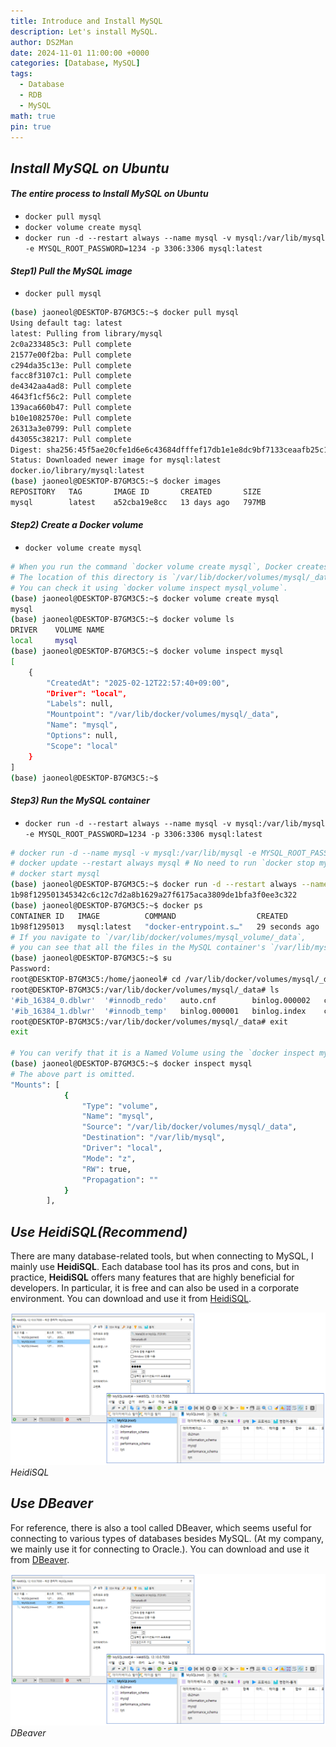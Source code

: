 ```yaml
---
title: Introduce and Install MySQL
description: Let's install MySQL.
author: DS2Man
date: 2024-11-01 11:00:00 +0000
categories: [Database, MySQL]
tags:
  - Database
  - RDB
  - MySQL
math: true
pin: true
---
```


## *Install MySQL on Ubuntu*

#### *The entire process to Install MySQL on Ubuntu*

- `docker pull mysql`        
- `docker volume create mysql`    
- `docker run -d --restart always --name mysql -v mysql:/var/lib/mysql -e MYSQL_ROOT_PASSWORD=1234 -p 3306:3306 mysql:latest`      

#### *Step1) Pull the MySQL image*

- `docker pull mysql`     

```bash
(base) jaoneol@DESKTOP-B7GM3C5:~$ docker pull mysql
Using default tag: latest
latest: Pulling from library/mysql
2c0a233485c3: Pull complete
21577e00f2ba: Pull complete
c294da35c13e: Pull complete
facc8f3107c1: Pull complete
de4342aa4ad8: Pull complete
4643f1cf56c2: Pull complete
139aca660b47: Pull complete
b10e1082570e: Pull complete
26313a3e0799: Pull complete
d43055c38217: Pull complete
Digest: sha256:45f5ae20cfe1d6e6c43684dfffef17db1e1e8dc9bf7133ceaafb25c16b10f31b
Status: Downloaded newer image for mysql:latest
docker.io/library/mysql:latest
(base) jaoneol@DESKTOP-B7GM3C5:~$ docker images
REPOSITORY   TAG       IMAGE ID       CREATED       SIZE
mysql        latest    a52cba19e8cc   13 days ago   797MB
```

#### *Step2) Create a Docker volume*

- `docker volume create mysql`    

```bash
# When you run the command `docker volume create mysql`, Docker creates a managed volume directory. 
# The location of this directory is `/var/lib/docker/volumes/mysql/_data`.
# You can check it using `docker volume inspect mysql_volume`.
(base) jaoneol@DESKTOP-B7GM3C5:~$ docker volume create mysql
mysql
(base) jaoneol@DESKTOP-B7GM3C5:~$ docker volume ls
DRIVER    VOLUME NAME
local     mysql
(base) jaoneol@DESKTOP-B7GM3C5:~$ docker volume inspect mysql
[
    {
        "CreatedAt": "2025-02-12T22:57:40+09:00",
        "Driver": "local",
        "Labels": null,
        "Mountpoint": "/var/lib/docker/volumes/mysql/_data",
        "Name": "mysql",
        "Options": null,
        "Scope": "local"
    }
]
(base) jaoneol@DESKTOP-B7GM3C5:~$ 
```

#### *Step3) Run the MySQL container*

- `docker run -d --restart always --name mysql -v mysql:/var/lib/mysql -e MYSQL_ROOT_PASSWORD=1234 -p 3306:3306 mysql:latest`      

```bash
# docker run -d --name mysql -v mysql:/var/lib/mysql -e MYSQL_ROOT_PASSWORD=1234 -p 3306:3306 mysql:latest
# docker update --restart always mysql # No need to run `docker stop mysql`. The update takes effect immediately.
# docker start mysql
(base) jaoneol@DESKTOP-B7GM3C5:~$ docker run -d --restart always --name mysql -v mysql:/var/lib/mysql -e MYSQL_ROOT_PASSWORD=1234 -p 3306:3306 mysql:latest
1b98f129501345342c6c12c7d2a8b1629a27f6175aca3809de1bfa3f0ee3c322
(base) jaoneol@DESKTOP-B7GM3C5:~$ docker ps
CONTAINER ID   IMAGE          COMMAND                  CREATED          STATUS          PORTS                                                  NAMES
1b98f1295013   mysql:latest   "docker-entrypoint.s…"   29 seconds ago   Up 28 seconds   0.0.0.0:3306->3306/tcp, :::3306->3306/tcp, 33060/tcp   mysql
# If you navigate to `/var/lib/docker/volumes/mysql_volume/_data`, 
# you can see that all the files in the MySQL container's `/var/lib/mysql` directory are mounted there.
(base) jaoneol@DESKTOP-B7GM3C5:~$ su 
Password: 
root@DESKTOP-B7GM3C5:/home/jaoneol# cd /var/lib/docker/volumes/mysql/_data
root@DESKTOP-B7GM3C5:/var/lib/docker/volumes/mysql/_data# ls
'#ib_16384_0.dblwr'  '#innodb_redo'   auto.cnf        binlog.000002   ca-key.pem   client-cert.pem   ib_buffer_pool   ibtmp1   mysql.ibd    mysql_upgrade_history   private_key.pem   server-cert.pem   sys        undo_002
'#ib_16384_1.dblwr'  '#innodb_temp'   binlog.000001   binlog.index    ca.pem       client-key.pem    ibdata1          mysql    mysql.sock   performance_schema      public_key.pem    server-key.pem    undo_001
root@DESKTOP-B7GM3C5:/var/lib/docker/volumes/mysql/_data# exit
exit

# You can verify that it is a Named Volume using the `docker inspect mysql` command.
(base) jaoneol@DESKTOP-B7GM3C5:~$ docker inspect mysql
# The above part is omitted. 
"Mounts": [
            {
                "Type": "volume",
                "Name": "mysql",
                "Source": "/var/lib/docker/volumes/mysql/_data",
                "Destination": "/var/lib/mysql",
                "Driver": "local",
                "Mode": "z",
                "RW": true,
                "Propagation": ""
            }
        ],
```

## *Use HeidiSQL(Recommend)*

There are many database-related tools, but when connecting to MySQL, I mainly use **HeidiSQL**. Each database tool has its pros and cons, but in practice, **HeidiSQL** offers many features that are highly beneficial for developers. In particular, it is free and can also be used in a corporate environment. You can download and use it from [HeidiSQL](https://www.heidisql.com/download.php).

<!--
많은 DB관련 툴을 존재하지만 MySQL 접속할 때는 나는 HeidiSQL을 주로 사용하고 있습니다.
DB 툴별로 장단점이 존재하지만, 실무에서 사용하기에 DBeaver의 기능들이 가장 개발자에게 도움이 되는 것들이 많은 것 같습니다. 특히 무료로 회사에서도 사용 가능하다. [HeidiSQL](https://www.heidisql.com/download.php)에서 다운로드하여 사용하자.
-->

![DBeaver](/assets/img/db/2024-11-01-MySQL1_1.png)
_HeidiSQL_

## *Use DBeaver*

For reference, there is also a tool called DBeaver, which seems useful for connecting to various types of databases besides MySQL. (At my company, we mainly use it for connecting to Oracle.). You can download and use it from [DBeaver](https://dbeaver.io/download/).

<!--
참고로 DBeaver라는 Tool도 있는데, MySQL 이외에 다양한 종류의 DB 접속에 유용한 거 같다.(회사에서 Oracle 접속 시 주로 사용한다.)
-->

![DBeaver](/assets/img/db/2024-11-01-MySQL1_1.png)
_DBeaver_
